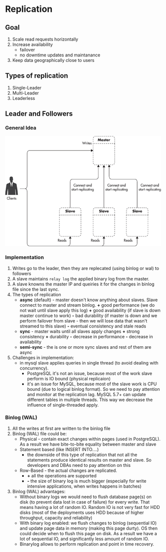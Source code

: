 # Replication

## Goal
1. Scale read requests horizontally
1. Increase availability
    * failover
    * no downtime updates and maintanance
1. Keep data geographically close to users

## Types of replication
1. Single-Leader
1. Multi-Leader
1. Leaderless

## Leader and Followers
### General Idea

![Replication](./img/master-slave-replication.jpg)

### Implementation
1. Writes go to the leader, then they are replecated (using binlog or wal) to followers
1. A slave maintains `relay log` the applied binary log from the master.
1. A slave knowns the master IP and queiries it for the changes in binlog file since the last sync.
1. The types of replication
    * **async** (default) - master doesn't know anything about slaves. Slave connect to master and stream binlog.
        **+** good performance (we do not wait until slave apply this log)
        **+** good availability (if slave is down master continue to work)
        **-** bad durability (if master is down and we perform failover from slave - then we will lose data that wasn't streamed to this slave)
        **-** eventual consistency and stale reads
    * **sync** - master waits until all slaves apply changes
        **+** strong consistency
        **+** durability
        **-** decrease in performance
        **-** decrease in availability
    * **semi-sync** - the is one or more sync slaves and rest of them are async
1. Challenges in implementation:
    * in mysql slave applies queries in single thread (to avoid dealing with concurrency).
        * PostgreSQL it's not an issue, because most of the work slave perform is IO bound (physical replicaion)
        * it's an issue for MySQL, because most of the slave work is CPU bound (due to logical binlog format). So we need to pay attention and monitor at the replication lag. MySQL 5.7+ can update different tables in multiple threads. This way we decrease the influence of single-threaded apply.


### Binlog (WAL)
1. All the writes at first are written to the binlog file
1. Binlog (WAL) file could be:
    * Physical - contain exact changes within pages (used in PostgreSQL). As a result we have bite-to-bite equality between master and slave
    * Statement based (like INSERT INTO....)
        * the downside of this type of replication that not all the statements produce identical results on master and slave. So developers and DBAs need to pay attention on this
    * Row-Based - the actual changes are replicated.
        * **+** all the operations are supported
        * **-** the size of binary log is much bigger (especially for write intensive applications, when writes happens in batches)
1. Binlog (WAL) advantages:
    * Without binary logs we would need to flush database page(s) on disk (to prevent data lost in case of failure) for every write. That means having a lot of random IO. Random IO is not very fast for HDD disks (most of the deployments uses HDD because of higher throughput, capacity and reliability)
    * With binary log enabled: we flush changes to binlog (sequential IO) and update page data in memory (making this page durty). OS then could decide when to flush this page on disk. As a result we have a lot of sequential IO, and significantly less amount of random IO.
    * Binarylog allows to perform replication and point in time recovery.


